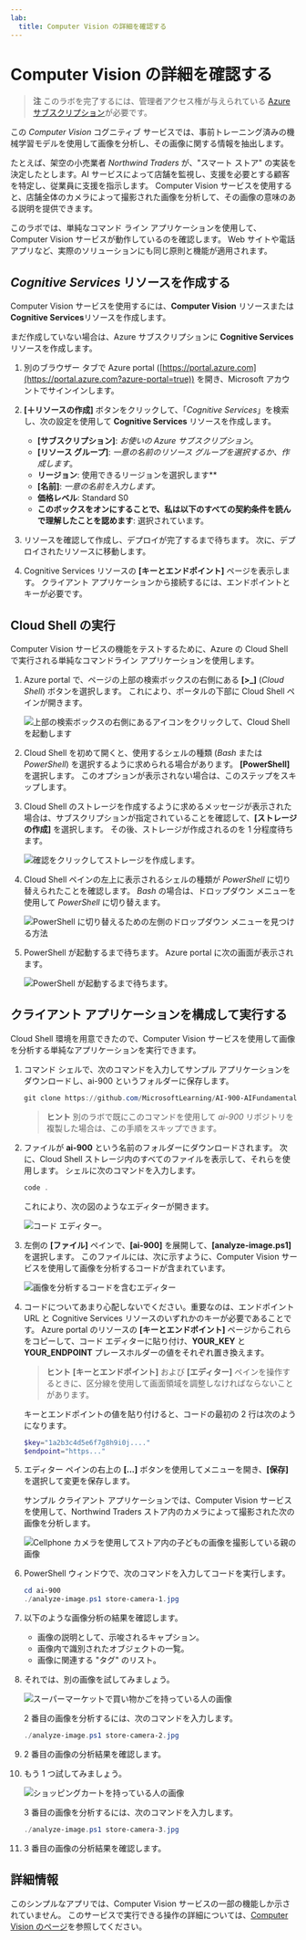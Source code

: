 ```yaml
---
lab:
  title: Computer Vision の詳細を確認する
---
```


# Computer Vision の詳細を確認する

> **注** このラボを完了するには、管理者アクセス権が与えられている [Azure サブスクリプション](https://azure.microsoft.com/free?azure-portal=true)が必要です。

この *Computer Vision* コグニティブ サービスでは、事前トレーニング済みの機械学習モデルを使用して画像を分析し、その画像に関する情報を抽出します。

たとえば、架空の小売業者 *Northwind Traders* が、"スマート ストア" の実装を決定したとします。AI サービスによって店舗を監視し、支援を必要とする顧客を特定し、従業員に支援を指示します。 Computer Vision サービスを使用すると、店舗全体のカメラによって撮影された画像を分析して、その画像の意味のある説明を提供できます。

このラボでは、単純なコマンド ライン アプリケーションを使用して、Computer Vision サービスが動作しているのを確認します。 Web サイトや電話アプリなど、実際のソリューションにも同じ原則と機能が適用されます。

## *Cognitive Services* リソースを作成する

Computer Vision サービスを使用するには、**Computer Vision** リソースまたは **Cognitive Services**リソースを作成します。

まだ作成していない場合は、Azure サブスクリプションに **Cognitive Services** リソースを作成します。

1. 別のブラウザー タブで Azure portal ([https://portal.azure.com](https://portal.azure.com?azure-portal=true)) を開き、Microsoft アカウントでサインインします。

1. **[&#65291;リソースの作成]** ボタンをクリックして、「*Cognitive Services*」を検索し、次の設定を使用して **Cognitive Services** リソースを作成します。
    - **[サブスクリプション]**: *お使いの Azure サブスクリプション*。
    - **[リソース グループ]**: *一意の名前のリソース グループを選択するか、作成します*。
    - **リージョン**: 使用できるリージョンを選択します**
    - **[名前]**: *一意の名前を入力します*。
    - **価格レベル**: Standard S0
    - **このボックスをオンにすることで、私は以下のすべての契約条件を読んで理解したことを認めます**: 選択されています。

1. リソースを確認して作成し、デプロイが完了するまで待ちます。 次に、デプロイされたリソースに移動します。

1. Cognitive Services リソースの **[キーとエンドポイント]** ページを表示します。 クライアント アプリケーションから接続するには、エンドポイントとキーが必要です。

## Cloud Shell の実行

Computer Vision サービスの機能をテストするために、Azure の Cloud Shell で実行される単純なコマンドライン アプリケーションを使用します。

1. Azure portal で、ページの上部の検索ボックスの右側にある **[>_]** (*Cloud Shell*) ボタンを選択します。 これにより、ポータルの下部に Cloud Shell ペインが開きます。

    ![上部の検索ボックスの右側にあるアイコンをクリックして、Cloud Shell を起動します](media/analyze-images-computer-vision-service/powershell-portal-guide-1.png)

1. Cloud Shell を初めて開くと、使用するシェルの種類 (*Bash* または *PowerShell*) を選択するように求められる場合があります。 **[PowerShell]** を選択します。 このオプションが表示されない場合は、このステップをスキップします。  

1. Cloud Shell のストレージを作成するように求めるメッセージが表示された場合は、サブスクリプションが指定されていることを確認して、**[ストレージの作成]** を選択します。 その後、ストレージが作成されるのを 1 分程度待ちます。

    ![確認をクリックしてストレージを作成します。](media/analyze-images-computer-vision-service/powershell-portal-guide-2.png)

1. Cloud Shell ペインの左上に表示されるシェルの種類が *PowerShell* に切り替えられたことを確認します。 *Bash* の場合は、ドロップダウン メニューを使用して *PowerShell* に切り替えます。

    ![PowerShell に切り替えるための左側のドロップダウン メニューを見つける方法](media/analyze-images-computer-vision-service/powershell-portal-guide-3.png)

1. PowerShell が起動するまで待ちます。 Azure portal に次の画面が表示されます。  

    ![PowerShell が起動するまで待ちます。](media/analyze-images-computer-vision-service/powershell-prompt.png)

## クライアント アプリケーションを構成して実行する

Cloud Shell 環境を用意できたので、Computer Vision サービスを使用して画像を分析する単純なアプリケーションを実行できます。

1. コマンド シェルで、次のコマンドを入力してサンプル アプリケーションをダウンロードし、ai-900 というフォルダーに保存します。

    ```PowerShell
    git clone https://github.com/MicrosoftLearning/AI-900-AIFundamentals ai-900
    ```

    > **ヒント** 別のラボで既にこのコマンドを使用して *ai-900* リポジトリを複製した場合は、この手順をスキップできます。

1. ファイルが **ai-900** という名前のフォルダーにダウンロードされます。 次に、Cloud Shell ストレージ内のすべてのファイルを表示して、それらを使用します。 シェルに次のコマンドを入力します。

    ```PowerShell
    code .
    ```

    これにより、次の図のようなエディターが開きます。

    ![コード エディター。](media/analyze-images-computer-vision-service/powershell-portal-guide-4.png)

1. 左側の **[ファイル]** ペインで、**[ai-900]** を展開して、**[analyze-image.ps1]** を選択します。 このファイルには、次に示すように、Computer Vision サービスを使用して画像を分析するコードが含まれています。

    ![画像を分析するコードを含むエディター](media/analyze-images-computer-vision-service/analyze-image-code.png)

1. コードについてあまり心配しないでください。重要なのは、エンドポイント URL と Cognitive Services リソースのいずれかのキーが必要であることです。 Azure portal のリソースの **[キーとエンドポイント]** ページからこれらをコピーして、コード エディターに貼り付け、**YOUR_KEY** と **YOUR_ENDPOINT** プレースホルダーの値をそれぞれ置き換えます。

    > **ヒント** **[キーとエンドポイント]** および **[エディター]** ペインを操作するときに、区分線を使用して画面領域を調整しなければならないことがあります。

    キーとエンドポイントの値を貼り付けると、コードの最初の 2 行は次のようになります。

    ```PowerShell
    $key="1a2b3c4d5e6f7g8h9i0j...."    
    $endpoint="https..."
    ```

1. エディター ペインの右上の **[...]** ボタンを使用してメニューを開き、**[保存]** を選択して変更を保存します。

    サンプル クライアント アプリケーションでは、Computer Vision サービスを使用して、Northwind Traders ストア内のカメラによって撮影された次の画像を分析します。

    ![Cellphone カメラを使用してストア内の子どもの画像を撮影している親の画像](media/analyze-images-computer-vision-service/store-camera-1.jpg)

1. PowerShell ウィンドウで、次のコマンドを入力してコードを実行します。

    ```PowerShell
    cd ai-900
    ./analyze-image.ps1 store-camera-1.jpg
    ```

1. 以下のような画像分析の結果を確認します。
    - 画像の説明として、示唆されるキャプション。
    - 画像内で識別されたオブジェクトの一覧。
    - 画像に関連する "タグ" のリスト。

1. それでは、別の画像を試してみましょう。

    ![スーパーマーケットで買い物かごを持っている人の画像](media/analyze-images-computer-vision-service/store-camera-2.jpg)

    2 番目の画像を分析するには、次のコマンドを入力します。

    ```PowerShell
    ./analyze-image.ps1 store-camera-2.jpg
    ```

1. 2 番目の画像の分析結果を確認します。

1. もう 1 つ試してみましょう。

    ![ショッピングカートを持っている人の画像](media/analyze-images-computer-vision-service/store-camera-3.jpg)

    3 番目の画像を分析するには、次のコマンドを入力します。

    ```PowerShell
    ./analyze-image.ps1 store-camera-3.jpg
    ```

1. 3 番目の画像の分析結果を確認します。

## 詳細情報

このシンプルなアプリでは、Computer Vision サービスの一部の機能しか示されていません。 このサービスで実行できる操作の詳細については、[Computer Vision のページ](https://azure.microsoft.com/services/cognitive-services/computer-vision/)を参照してください。
